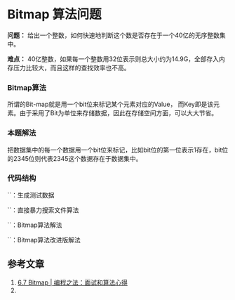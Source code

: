 # Bitmap 算法问题
**问题：** 给出一个整数，如何快速地判断这个数是否存在于一个40亿的无序整数集中。

**难点：** 40亿整数，如果每一个整数用32位表示则总大小约为14.9G，全部存入内存压力比较大，而且这样的查找效率也不高。

### Bitmap算法
所谓的Bit-map就是用一个bit位来标记某个元素对应的Value， 而Key即是该元素。由于采用了Bit为单位来存储数据，因此在存储空间方面，可以大大节省。

### 本题解法
把数据集中的每一个数据用一个bit位来标记，比如bit位的第一位表示1存在，bit位的2345位则代表2345这个数据存在于数据集中。

### 代码结构
``：生成测试数据

``：直接暴力搜索文件算法

``：Bitmap算法解法

``：Bitmap算法改进版解法


## 参考文章

1. [6.7 Bitmap | 编程之法：面试和算法心得](https://wizardforcel.gitbooks.io/the-art-of-programming-by-july/content/06.07.html)
2. 